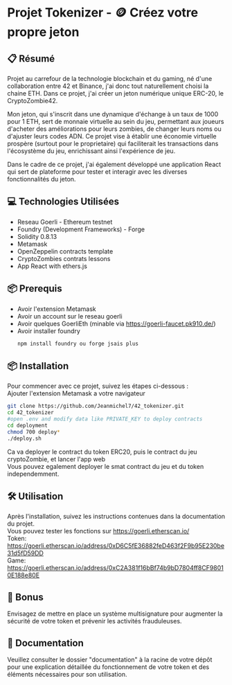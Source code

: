 # Projet Tokenizer - 🪙 Créez votre propre jeton

## 📋 Résumé

Projet au carrefour de la technologie blockchain et du gaming, né d'une collaboration entre 42 et Binance, j'ai donc tout naturellement choisi la chaine ETH. Dans ce projet, j'ai créer un jeton numérique unique ERC-20, le CryptoZombie42.

Mon jeton, qui s'inscrit dans une dynamique d'échange à un taux de 1000 pour 1 ETH, sert de monnaie virtuelle au sein du jeu, permettant aux joueurs d'acheter des améliorations pour leurs zombies, de changer leurs noms ou d'ajuster leurs codes ADN. Ce projet vise à établir une économie virtuelle prospère (surtout pour le proprietaire) qui faciliterait les transactions dans l'écosystème du jeu, enrichissant ainsi l'expérience de jeu.

Dans le cadre de ce projet, j'ai également développé une application React qui sert de plateforme pour tester et interagir avec les diverses fonctionnalités du jeton.

## 💻 Technologies Utilisées

- Reseau Goerli - Ethereum testnet
- Foundry (Development Frameworks) - Forge
- Solidity 0.8.13
- Metamask
- OpenZeppelin contracts template
- CryptoZombies contrats lessons
- App React with ethers.js

## 📦 Prerequis

- Avoir l'extension Metamask
- Avoir un account sur le reseau goerli
- Avoir quelques GoerliEth (minable via https://goerli-faucet.pk910.de/)
- Avoir installer foundry
  ```bash
  npm install foundry ou forge jsais plus
  ```

## 📦 Installation

Pour commencer avec ce projet, suivez les étapes ci-dessous :  
Ajouter l'extension Metamask a votre navigateur

```bash
git clone https://github.com/Jeanmichel7/42_tokenizer.git
cd 42_tokenizer
#open .env and modify data like PRIVATE_KEY to deploy contracts
cd deployment
chmod 700 deploy*
./deploy.sh
```

Ca va deployer le contract du token ERC20, puis le contract du jeu cryptoZombie, et lancer l'app web  
Vous pouvez egalement deployer le smat contract du jeu et du token independemment.

## 🛠️ Utilisation

Après l'installation, suivez les instructions contenues dans la documentation du projet.  
Vous pouvez tester les fonctions sur https://goerli.etherscan.io/  
Token: https://goerli.etherscan.io/address/0xD6C5fE36882feD463f2F9b95E230be31d5fD59DD  
Game: https://goerli.etherscan.io/address/0xC2A381f16bBf74b9bD7804ff8CF98010E188e80E

## 🌟 Bonus

Envisagez de mettre en place un système multisignature pour augmenter la sécurité de votre token et prévenir les activités frauduleuses.

## 📄 Documentation

Veuillez consulter le dossier "documentation" à la racine de votre dépôt pour une explication détaillée du fonctionnement de votre token et des éléments nécessaires pour son utilisation.
